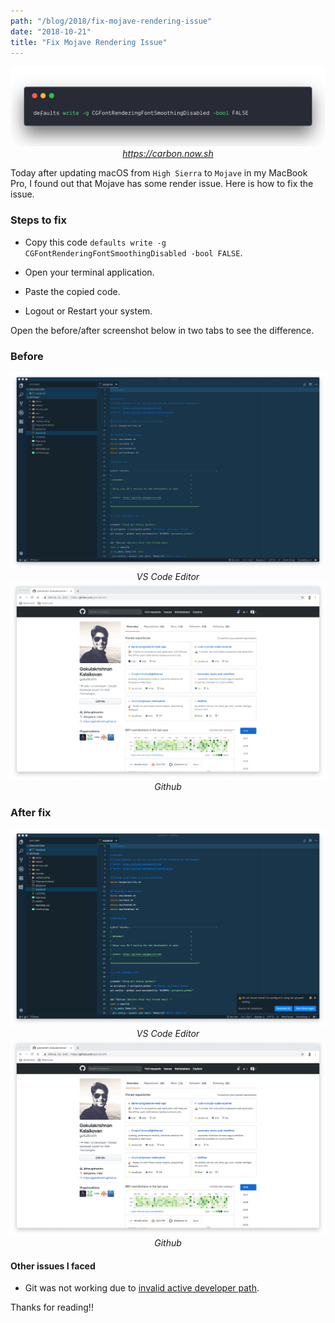 ```yaml
---
path: "/blog/2018/fix-mojave-rendering-issue"
date: "2018-10-21"
title: "Fix Mojave Rendering Issue"
---
```


<center>
  <img src="./fix-carbon.png" alt="Fix Mojave rendering issue" />
  <i><a href="https://carbon.now.sh">https://carbon.now.sh</a></i>
</center>

Today after updating macOS from `High Sierra` to `Mojave` in my MacBook Pro, I found out that Mojave has some render issue. Here is how to fix the issue.

### Steps to fix

- Copy this code `defaults write -g CGFontRenderingFontSmoothingDisabled -bool FALSE`.

- Open your terminal application.

- Paste the copied code.

- Logout or Restart your system.

Open the before/after screenshot below in two tabs to see the difference.

### Before

<center>
  <img src="./before-vscode.png" alt="Before fix in VS Code" />
  <i>VS Code Editor</i>
</center>

<center>
  <img src="./before-github.png" alt="Before fix in github" />
  <i>Github</i>
</center>

### After fix

<center>
  <img src="./after-vscode.png" alt="After fix in VS Code" />
  <i>VS Code Editor</i>
</center>

<center>
  <img src="./after-github.png" alt="After fix in github" />
  <i>Github</i>
</center>

#### Other issues I faced

- Git was not working due to [invalid active developer path](https://apple.stackexchange.com/questions/254380/macos-mojave-invalid-active-developer-path).

Thanks for reading!!

